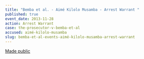 ```yaml
---
title: "Bemba et al. - Aimé Kilolo Musamba - Arrest Warrant "
published: true
event_date: 2013-11-28
action: Arrest Warrant
case: the-prosecutor-v-bemba-et-al
accused: aimé-kilolo-musamba
slug: bemba-et-al-events-aimé-kilolo-musamba-arrest-warrant
---
```


[Made public](http://www.icc-cpi.int/iccdocs/doc/doc1694691.pdf)

